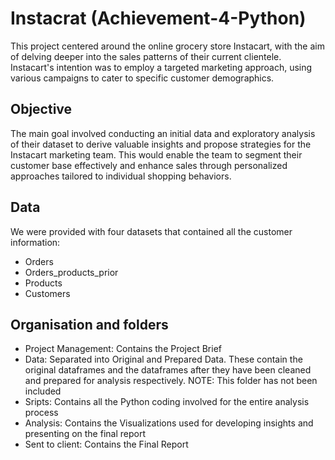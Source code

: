 # Instacrat (Achievement-4-Python)

This project centered around the online grocery store Instacart, with the aim of delving deeper into the sales patterns of their current clientele. Instacart's intention was to employ a targeted marketing approach, using various campaigns to cater to specific customer demographics.


## Objective

The main goal involved conducting an initial data and exploratory analysis of their dataset to derive valuable insights and propose strategies for the Instacart marketing team. This would enable the team to segment their customer base effectively and enhance sales through personalized approaches tailored to individual shopping behaviors.

## Data

We were provided with four datasets that contained all the customer information:

* Orders
* Orders_products_prior
* Products
* Customers

## Organisation and folders
* Project Management: Contains the Project Brief
* Data: Separated into Original and Prepared Data. These contain the original dataframes and the dataframes after they have been cleaned and prepared for analysis respectively. NOTE: This folder has not been included
* Sripts: Contains all the Python coding involved for the entire analysis process
* Analysis: Contains the Visualizations used for developing insights and presenting on the final report
* Sent to client: Contains the Final Report
